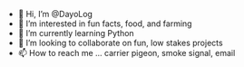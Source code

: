 - 👋 Hi, I’m @DayoLog
- 👀 I’m interested in fun facts, food, and farming
- 🌱 I’m currently learning Python
- 💞️ I’m looking to collaborate on fun, low stakes projects 
- 📫 How to reach me ... carrier pigeon, smoke signal, email 

<!---
DayoLog/DayoLog is a ✨ special ✨ repository because its `README.md` (this file) appears on your GitHub profile.
You can click the Preview link to take a look at your changes.
--->
